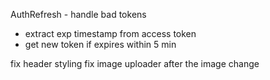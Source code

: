 AuthRefresh - handle bad tokens
* extract exp timestamp from access token
* get new token if expires within 5 min

fix header styling
fix image uploader after the image change

